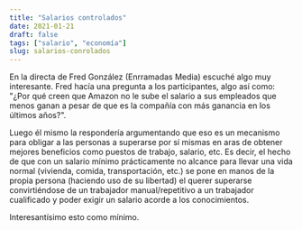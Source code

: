 ```yaml
---
title: "Salarios controlados"
date: 2021-01-21
draft: false
tags: ["salario", "economía"]
slug: salarios-conrolados
---
```

En la directa de Fred González (Enrramadas Media) escuché algo muy interesante. Fred hacía una pregunta a los participantes, algo así como: "¿Por qué creen que Amazon no le sube el salario a sus empleados que menos ganan a pesar de que es la compañía con más ganancia en los últimos años?".

Luego él mismo la respondería argumentando que eso es un mecanismo para obligar a las personas a superarse por sí mismas en aras de obtener mejores beneficios como puestos de trabajo, salario, etc. Es decir, el hecho de que con un salario mínimo prácticamente no alcance para llevar una vida normal (vivienda, comida, transportación, etc.) se pone en manos de la propia persona (haciendo uso de su libertad) el querer superarse convirtiéndose de un trabajador manual/repetitivo a un trabajador cualificado y poder exigir un salario acorde a los conocimientos.

Interesantísimo esto como mínimo.
